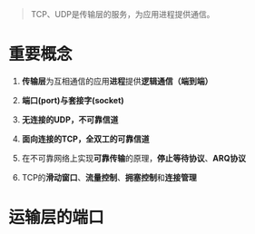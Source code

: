 > TCP、UDP是传输层的服务，为应用进程提供通信。

# 重要概念

1. **传输层**为互相通信的应用**进程**提供**逻辑通信（端到端）**

2. **端口\(port\)**与**套接字\(socket\)**

3. **无连接的UDP，不可靠信道**

4. **面向连接的TCP，全双工的可靠信道**

5. 在不可靠网络上实现**可靠传输**的原理，**停止等待协议**、**ARQ协议**

6. TCP的**滑动窗口**、**流量控制**、**拥塞控制**和**连接管理**





# 运输层的端口






